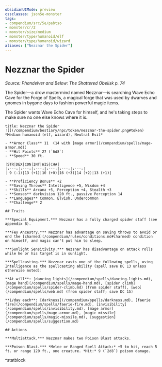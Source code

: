 ```yaml
---
obsidianUIMode: preview
cssclasses: json5e-monster
tags:
- compendium/src/5e/pabtso
- monster/cr/2
- monster/size/medium
- monster/type/humanoid/elf
- monster/type/humanoid/wizard
aliases: ["Nezznar the Spider"]
---
```

# Nezznar the Spider
*Source: Phandelver and Below: The Shattered Obelisk p. 74*  

The Spider—a drow mastermind named Nezznar—is searching Wave Echo Cave for the Forge of Spells, a magical forge that was used by dwarves and gnomes in bygone days to fashion powerful magic items.

The Spider wants Wave Echo Cave for himself, and he's taking steps to make sure no one else knows where it is.

```ad-statblock
title: Nezznar the Spider
![](/compendium/bestiary/npc/token/nezznar-the-spider.png#token)
*Medium humanoid (elf, wizard), Neutral Evil*

- **Armor Class** 11  (14 with [mage armor](/compendium/spells/mage-armor.md))
- **Hit Points** 27 (`6d8`)
- **Speed** 30 ft.

|STR|DEX|CON|INT|WIS|CHA|
|:---:|:---:|:---:|:---:|:---:|:---:|
| 9 (-1)|13 (+1)|10 (+0)|16 (+3)|14 (+2)|13 (+1)|

- **Proficiency Bonus** +2
- **Saving Throws** Intelligence +5, Wisdom +4
- **Skills** Arcana +5, Perception +4, Stealth +3
- **Senses** darkvision 120 ft., passive Perception 14
- **Languages** Common, Elvish, Undercommon
- **Challenge** 2

## Traits

***Special Equipment.*** Nezznar has a fully charged spider staff (see appendix B).

***Fey Ancestry.*** Nezznar has advantage on saving throws to avoid or end the [charmed](/compendium/rules/conditions.md#charmed) condition on himself, and magic can't put him to sleep.

***Sunlight Sensitivity.*** Nezznar has disadvantage on attack rolls while he or his target is in sunlight.

***Spellcasting.*** Nezznar casts one of the following spells, using Intelligence as the spellcasting ability (spell save DC 13 unless otherwise noted):

**At will**: [dancing lights](/compendium/spells/dancing-lights.md), [mage hand](/compendium/spells/mage-hand.md), [spider climb](/compendium/spells/spider-climb.md) (from spider staff), [web](/compendium/spells/web.md) (from spider staff; save DC 15)

**1/day each**: [darkness](/compendium/spells/darkness.md), [faerie fire](/compendium/spells/faerie-fire.md), [invisibility](/compendium/spells/invisibility.md), [mage armor](/compendium/spells/mage-armor.md), [magic missile](/compendium/spells/magic-missile.md), [suggestion](/compendium/spells/suggestion.md)

## Actions

***Multiattack.*** Nezznar makes two Poison Blast attacks.

***Poison Blast.*** *Melee or Ranged Spell Attack:* +5 to hit, reach 5 ft. or range 120 ft., one creature. *Hit:* 9 (`2d8`) poison damage.
```
^statblock